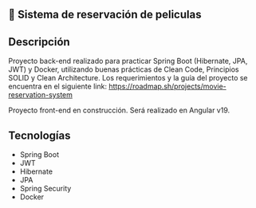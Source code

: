 ## 🎥  Sistema de reservación de peliculas

## Descripción
Proyecto back-end realizado para practicar Spring Boot (Hibernate, JPA, JWT) y Docker, utilizando buenas prácticas de Clean Code, Principios SOLID y Clean Architecture. Los requerimientos y la guía del proyecto se encuentra en el siguiente link: https://roadmap.sh/projects/movie-reservation-system

Proyecto front-end en construcción. Será realizado en Angular v19.

## Tecnologías
- Spring Boot
- JWT
- Hibernate
- JPA
- Spring Security
- Docker
